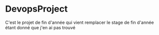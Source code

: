 # DevopsProject
C'est le projet de fin d'année qui vient remplacer le stage de fin d'année étant donné que j'en ai pas trouvé
